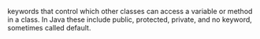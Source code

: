 keywords that control which other classes can access a variable or method in a class. In Java these include public, protected, private, and no keyword, sometimes called default.